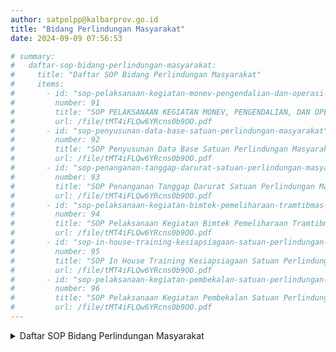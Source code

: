 ```yaml
---
author: satpolpp@kalbarprov.go.id
title: "Bidang Perlindungan Masyarakat"
date: 2024-09-09 07:56:53

# summary:
#   daftar-sop-bidang-perlindungan-masyarakat:
#     title: "Daftar SOP Bidang Perlindungan Masyarakat"
#     items:
#       - id: "sop-pelaksanaan-kegiatan-monev-pengendalian-dan-operasi-satuan-perlindungan-m"
#         number: 91
#         title: "SOP PELAKSANAAN KEGIATAN MONEV, PENGENDALIAN, DAN OPERASI SATUAN PERLINDUNGAN M"
#         url: /file/tMT4iFLQw6YRcns0b9OO.pdf
#       - id: "sop-penyusunan-data-base-satuan-perlindungan-masyarakat"
#         number: 92
#         title: "SOP Penyusunan Data Base Satuan Perlindungan Masyarakat"
#         url: /file/tMT4iFLQw6YRcns0b9OO.pdf
#       - id: "sop-penanganan-tanggap-darurat-satuan-perlindungan-masyarakat"
#         number: 93
#         title: "SOP Penanganan Tanggap Darurat Satuan Perlindungan Masyarakat"
#         url: /file/tMT4iFLQw6YRcns0b9OO.pdf
#       - id: "sop-pelaksanaan-kegiatan-bimtek-pemeliharaan-tramtibmas-satuan-perlindungan-masyarakat"
#         number: 94
#         title: "SOP Pelaksanaan Kegiatan Bimtek Pemeliharaan Tramtibmas Satuan Perlindungan Masyarakat"
#         url: /file/tMT4iFLQw6YRcns0b9OO.pdf
#       - id: "sop-in-house-training-kesiapsiagaan-satuan-perlindungan-masyarakat"
#         number: 95
#         title: "SOP In House Training Kesiapsiagaan Satuan Perlindungan Masyarakat"
#         url: /file/tMT4iFLQw6YRcns0b9OO.pdf
#       - id: "sop-pelaksanaan-kegiatan-pembekalan-satuan-perlindungan-masyarakat"
#         number: 96
#         title: "SOP Pelaksanaan Kegiatan Pembekalan Satuan Perlindungan Masyarakat"
#         url: /file/tMT4iFLQw6YRcns0b9OO.pdf
---
```

<details>
<summary>Daftar SOP Bidang Perlindungan Masyarakat</summary>

   <p><a href="/file/tMT4iFLQw6YRcns0b9OO.pdf" target="_blank">91. SOP PELAKSANAAN KEGIATAN MONEV, PENGENDALIAN, DAN OPERASI SATUAN PERLINDUNGAN M</a></p>
 
   <p><a href="/file/szYHwUjLPWhPqODa0T11.pdf" target="_blank">92. SOP PENYUSUNAN DATA BASE SATUAN PERLINDUNGAN MASYARAKAT</a></p>


   <p><a href="/file/tMT4iFLQw6YRcns0b9OO.pdf" target="_blank">93. SOP PENANGANAN TANGGAP DARURAT SATUAN PERLINDUNGAN MASYARAKAT</a></p>

   <p><a href="/file/szYHwUjLPWhPqODa0T11.pdf" target="_blank">94. SOP PELAKSANAAN KEGIATAN BIMTEK PEMELIHARAAN TRAMTIBMAS SATUAN PERLINDUNGAN MASYARAKAT</a></p>

   <p><a href="/file/yQbQLoDsLRsT0VeSj55D.pdf">95. SOP IN HOUSE TRAINING KESIAPSIAGAAN SATUAN PERLINDUNGAN MASYARAKAT</a></p>

   <p><a href="/file/yQbQLoDsLRsT0VeSj55D.pdf">96. SOP PELAKSANAAN KEGIATAN PEMBEKALAN SATUAN PERLINDUNGAN MASYARAKAT</a></p>

</details>


